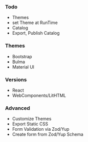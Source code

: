 ### Todo

-   Themes
-   set Theme at RunTime
-   Catalog
-   Export, Publish Catalog

### Themes

-   Bootstrap
-   Bulma
-   Material UI

### Versions

-   React
-   WebComponents/LitHTML

### Advanced

-   Customize Themes
-   Export Static CSS
-   Form Validation via Zod/Yup
-   Create form from Zod/Yup Schema
